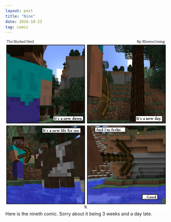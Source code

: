 ```yaml
---
layout: post
title: "Nine"
date: 2016-10-23
tag: comic
---
```

<img src="/comics/comic9.png" alt="I was moving toward the light. What was happening?" class="inline" />
<br>
Here is the nineth comic. Sorry about it being 3 weeks and a day late.
